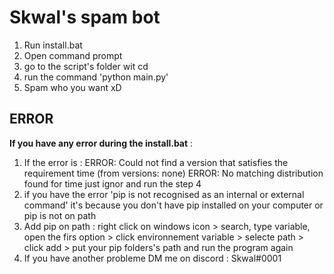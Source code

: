 
# Skwal's spam bot 

  <ol>
  <li> Run install.bat
  <li> Open command prompt 
  <li>go to the script's folder wit cd
  <li>run the command 'python main.py'
  <li>Spam who you want xD
  </ol>

## ERROR

**If you have any error during the install.bat** :
<ol>
<li>If the error is :
ERROR: Could not find a version that satisfies the requirement time (from versions: none)
ERROR: No matching distribution found for time 
just ignor and run the step 4
<li>if you have the error 'pip is not recognised as an internal or external command'
it's because you don't have pip installed on your computer or pip is not on path
<li> Add pip on path : 
right click on windows icon > search, type variable, open the firs option > click environnement variable > selecte path > click add > put your pip folders's path and run the program again
<li>If you have another probleme DM me on discord : Skwal#0001
</ol>